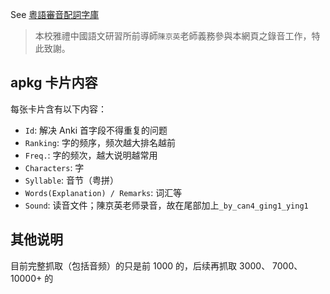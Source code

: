 See [粵語審音配詞字庫](https://humanum.arts.cuhk.edu.hk/Lexis/lexi-can/)

>本校雅禮中國語文研習所前導師`陳京英`老師義務參與本網頁之錄音工作，特此致謝。

## apkg 卡片内容

每张卡片含有以下内容：

* `Id`: 解决 Anki 首字段不得重复的问题
* `Ranking`: 字的频序，频次越大排名越前
* `Freq.`: 字的频次，越大说明越常用
* `Characters`: 字
* `Syllable`: 音节（粤拼）
* `Words(Explanation) / Remarks`: 词汇等
* `Sound`: 读音文件；陳京英老师录音，故在尾部加上`_by_can4_ging1_ying1`

## 其他说明

目前完整抓取（包括音频）的只是前 1000 的，后续再抓取 3000、 7000、10000+ 的